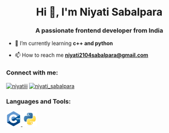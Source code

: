<h1 align="center">Hi 👋, I'm Niyati Sabalpara</h1>
<h3 align="center">A passionate frontend developer from India</h3>

- 🌱 I’m currently learning **c++ and python**

- 📫 How to reach me **niyati2104sabalpara@gmail.com**

<h3 align="left">Connect with me:</h3>
<p align="left">
<a href="https://dev.to/niyatiii" target="blank"><img align="center" src="https://raw.githubusercontent.com/rahuldkjain/github-profile-readme-generator/master/src/images/icons/Social/devto.svg" alt="niyatiii" height="30" width="40" /></a>
<a href="https://instagram.com/niyati_sabalpara" target="blank"><img align="center" src="https://raw.githubusercontent.com/rahuldkjain/github-profile-readme-generator/master/src/images/icons/Social/instagram.svg" alt="niyati_sabalpara" height="30" width="40" /></a>
</p>

<h3 align="left">Languages and Tools:</h3>
<p align="left"> <a href="https://www.w3schools.com/cpp/" target="_blank" rel="noreferrer"> <img src="https://raw.githubusercontent.com/devicons/devicon/master/icons/cplusplus/cplusplus-original.svg" alt="cplusplus" width="40" height="40"/> </a> <a href="https://www.python.org" target="_blank" rel="noreferrer"> <img src="https://raw.githubusercontent.com/devicons/devicon/master/icons/python/python-original.svg" alt="python" width="40" height="40"/> </a> </p>
